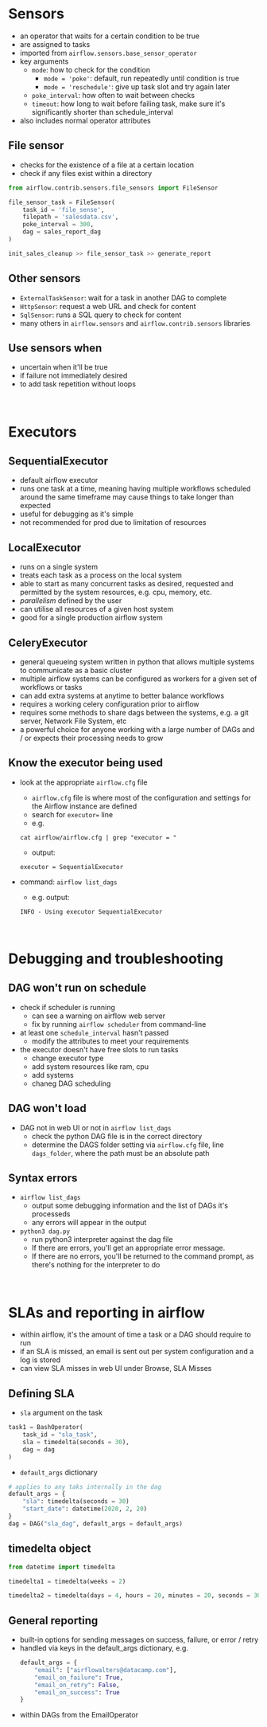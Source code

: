 # Sensors
- an operator that waits for a certain condition to be true
- are assigned to tasks
- imported from `airflow.sensors.base_sensor_operator` 
- key arguments
    - `mode`: how to check for the condition  
        - `mode = 'poke'`: default, run repeatedly until condition is true
        - `mode = 'reschedule'`: give up task slot and try again later
    - `poke_interval`: how often to wait between checks
    - `timeout`: how long to wait before failing task, make sure it's significantly shorter than schedule_interval
- also includes normal operator attributes

## File sensor
- checks for the existence of a file at a certain location
- check if any files exist within a directory

```python
from airflow.contrib.sensors.file_sensors import FileSensor

file_sensor_task = FileSensor(
    task_id = 'file_sense',
    filepath = 'salesdata.csv',
    poke_interval = 300,
    dag = sales_report_dag
)

init_sales_cleanup >> file_sensor_task >> generate_report
```

## Other sensors
- `ExternalTaskSensor`: wait for a task in another DAG to complete
- `HttpSensor`: request a web URL and check for content
- `SqlSensor`: runs a SQL query to check for content
- many others in `airflow.sensors` and `airflow.contrib.sensors` libraries

## Use sensors when
- uncertain when it'll be true
- if failure not immediately desired
- to add task repetition without loops

<p>&nbsp;</p>

# Executors

## SequentialExecutor
- default airflow executor
- runs one task at a time, meaning having multiple workflows scheduled around the same timeframe may cause things to take longer than expected
- useful for debugging as it's simple
- not recommended for prod due to limitation of resources

## LocalExecutor
- runs on a single system
- treats each task as a process on the local system
- able to start as many concurrent tasks as desired, requested and permitted by the system resources, e.g. cpu, memory, etc.
- *parallelism* defined by the user
- can utilise all resources of a given host system
- good for a single production airflow system

## CeleryExecutor
- general queueing system written in python that allows multiple systems to communicate as a basic cluster
- multiple airflow systems can be configured as workers for a given set of workflows or tasks
- can add extra systems at anytime to better balance workflows
- requires a working celery configuration prior to airflow
- requires some methods to share dags between the systems, e.g. a git server, Network File System, etc
- a powerful choice for anyone working with a large number of DAGs and / or expects their processing needs to grow

## Know the executor being used
- look at the appropriate `airflow.cfg` file
    - `airflow.cfg` file is where most of the configuration and settings for the Airflow instance are defined
    - search for `executor=` line
    - e.g.
    ```
    cat airflow/airflow.cfg | grep "executor = "
    ```
    - output:
    ```
    executor = SequentialExecutor
    ```

- command: `airflow list_dags`
    - e.g. output:
    ```
    INFO - Using executor SequentialExecutor
    ```

<p>&nbsp;</p>

# Debugging and troubleshooting 

## DAG won't run on schedule
- check if scheduler is running
    - can see a warning on airflow web server
    - fix by running `airflow scheduler` from command-line
- at least one `schedule_interval` hasn't passed
    - modify the attributes to meet your requirements
- the executor doesn't have free slots to run tasks
    - change executor type
    - add system resources like ram, cpu
    - add systems
    - chaneg DAG scheduling

## DAG won't load
- DAG not in web UI or not in `airflow list_dags`
    - check the python DAG file is in the correct directory
    - determine the DAGS folder setting via `airflow.cfg` file, line `dags_folder`, where the path must be an absolute path

## Syntax errors
- `airflow list_dags`
    - output some debugging information and the list of DAGs it's processeds
    - any errors will appear in the output 
- `python3 dag.py`
    - run python3 interpreter against the dag file
    - If there are errors, you'll get an appropriate error message. 
    - If there are no errors, you'll be returned to the command prompt, as there's nothing for the interpreter to do

<p>&nbsp;</p>

# SLAs and reporting in airflow
- within airflow, it's the amount of time a task or a DAG should require to run
- if an SLA is missed, an email is sent out per system configuration and a log is stored 
- can view SLA misses in web UI under Browse, SLA Misses

## Defining SLA
- `sla` argument on the task
```python
task1 = BashOperator(
    task_id = "sla_task",
    sla = timedelta(seconds = 30),
    dag = dag
)
```
- `default_args` dictionary
```python
# applies to any taks internally in the dag
default_args = {
    "sla": timedelta(seconds = 30)
    "start_date": datetime(2020, 2, 20)
}
dag = DAG("sla_dag", default_args = default_args)
```

## timedelta object
```python
from datetime import timedelta

timedelta1 = timedelta(weeks = 2)

timedelta2 = timedelta(days = 4, hours = 20, minutes = 20, seconds = 30)
```

## General reporting
- built-in options for sending messages on success, failure, or error / retry
- handled via keys in the default_args dictionary, e.g.
    ```python
    default_args = {
        "email": ["airflowalters@datacamp.com"],
        "email_on_failure": True,
        "email_on_retry": False,
        "email_on_success": True
    }
    ```
- within DAGs from the EmailOperator 